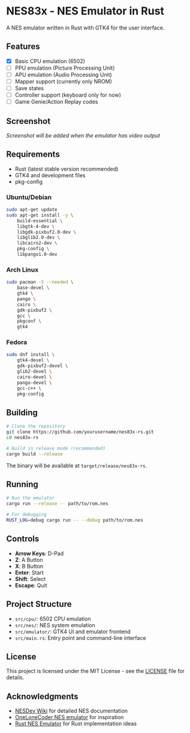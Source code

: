 # NES83x - NES Emulator in Rust

A NES emulator written in Rust with GTK4 for the user interface.

## Features

- [x] Basic CPU emulation (6502)
- [ ] PPU emulation (Picture Processing Unit)
- [ ] APU emulation (Audio Processing Unit)
- [ ] Mapper support (currently only NROM)
- [ ] Save states
- [ ] Controller support (keyboard only for now)
- [ ] Game Genie/Action Replay codes

## Screenshot

*Screenshot will be added when the emulator has video output*

## Requirements

- Rust (latest stable version recommended)
- GTK4 and development files
- pkg-config

### Ubuntu/Debian

```bash
sudo apt-get update
sudo apt-get install -y \
    build-essential \
    libgtk-4-dev \
    libgdk-pixbuf2.0-dev \
    libglib2.0-dev \
    libcairo2-dev \
    pkg-config \
    libpango1.0-dev
```

### Arch Linux

```bash
sudo pacman -S --needed \
    base-devel \
    gtk4 \
    pango \
    cairo \
    gdk-pixbuf2 \
    gcc \
    pkgconf \
    gtk4
```

### Fedora

```bash
sudo dnf install \
    gtk4-devel \
    gdk-pixbuf2-devel \
    glib2-devel \
    cairo-devel \
    pango-devel \
    gcc-c++ \
    pkg-config
```

## Building

```bash
# Clone the repository
git clone https://github.com/yourusername/nes83x-rs.git
cd nes83x-rs

# Build in release mode (recommended)
cargo build --release
```

The binary will be available at `target/release/nes83x-rs`.

## Running

```bash
# Run the emulator
cargo run --release -- path/to/rom.nes

# For debugging
RUST_LOG=debug cargo run -- --debug path/to/rom.nes
```

## Controls

- **Arrow Keys**: D-Pad
- **Z**: A Button
- **X**: B Button
- **Enter**: Start
- **Shift**: Select
- **Escape**: Quit

## Project Structure

- `src/cpu/`: 6502 CPU emulation
- `src/nes/`: NES system emulation
- `src/emulator/`: GTK4 UI and emulator frontend
- `src/main.rs`: Entry point and command-line interface

## License

This project is licensed under the MIT License - see the [LICENSE](LICENSE) file for details.

## Acknowledgments

- [NESDev Wiki](https://wiki.nesdev.org) for detailed NES documentation
- [OneLoneCoder NES emulator](https://github.com/OneLoneCoder/olcNES) for inspiration
- [Rust NES Emulator](https://github.com/koute/pinky) for Rust implementation ideas
